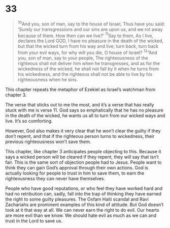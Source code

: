 # 33
>$^{10}$And you, son of man, say to the house of Israel, Thus have you said: ‘Surely our transgressions and our sins are upon us, and we rot away because of them. How then can we live?’ $^{11}$Say to them, As I live, declares the Lord GOD, I have no pleasure in the death of the wicked, but that the wicked turn from his way and live; turn back, turn back from your evil ways, for why will you die, O house of Israel?
>$^{12}$”And you, son of man, say to your people, The righteousness of the righteous shall not deliver him when he transgresses, and as for the wickedness of the wicked, he shall not fall by it when he turns from his wickedness, and the righteous shall not be able to live by his righteousness when he sins.

This chapter repeats the metaphor of Ezekiel as Israel’s watchman from chapter 3. 

The verse that sticks out to me the most, and it’s a verse that has really stuck with me is verse 11. God says so emphatically that he has no pleasure in the death of the wicked, he wants us all to turn from our wicked ways and live. It’s so comforting. 

However, God also makes it very clear that he won’t clear the guilty if they don’t repent, and that if the righteous person turns to wickedness, their previous righteousness won’t save them. 

This chapter, like chapter 3 anticipates people objecting to this. Because it says a wicked person will be cleared if they repent, they will say that isn’t fair. This is the same sort of objection people had to Jesus. People want to think they can gain God’s approval through their own actions. God is actually looking for people to trust in him to save them, to earn the righteousness they can never have themselves. 

People who have good reputations, or who feel they have worked hard and had no retribution can, sadly, fall into the trap of thinking they have earned the right to some guilty pleasures. The Oxfam Haiti scandal and Ravi Zachariahs are prominent examples of this kind of attitude. But God doesn’t look at it that way at all. We can never earn the right to do evil. Our hearts are more evil than we know. We should hate evil as much as we can and trust in the Lord to save us.